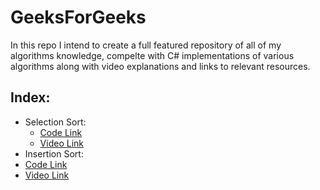 # GeeksForGeeks
In this repo I intend to create a full featured repository of all of my algorithms knowledge, compelte with C# implementations
of various algorithms along with video explanations and links to relevant resources.

## Index:
* Selection Sort:
  * [Code Link](https://github.com/SHEFFcode/GeeksForGeeks/blob/master/GeeksForGeeks/SelectionSort.cs)
  * [Video Link](https://youtu.be/qkEWDCjc8DU)
* Insertion Sort:
 * [Code Link](https://github.com/SHEFFcode/GeeksForGeeks/blob/master/GeeksForGeeks/InsertionSort.cs)
 * [Video Link](https://youtu.be/Nbb4aNBTIBc)
